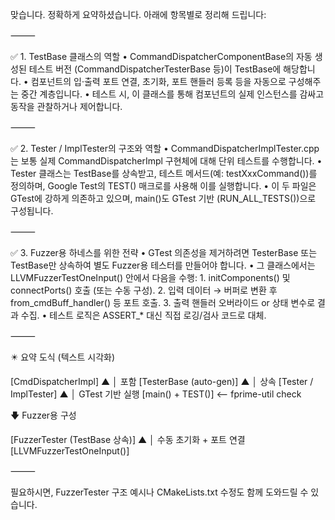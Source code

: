 맞습니다. 정확하게 요약하셨습니다. 아래에 항목별로 정리해 드립니다:

⸻

✅ 1. TestBase 클래스의 역할
	•	CommandDispatcherComponentBase의 자동 생성된 테스트 버전 (CommandDispatcherTesterBase 등)이 TestBase에 해당합니다.
	•	컴포넌트의 입·출력 포트 연결, 초기화, 포트 핸들러 등록 등을 자동으로 구성해주는 중간 계층입니다.
	•	테스트 시, 이 클래스를 통해 컴포넌트의 실제 인스턴스를 감싸고 동작을 관찰하거나 제어합니다.

⸻

✅ 2. Tester / ImplTester의 구조와 역할
	•	CommandDispatcherImplTester.cpp는 보통 실제 CommandDispatcherImpl 구현체에 대해 단위 테스트를 수행합니다.
	•	Tester 클래스는 TestBase를 상속받고, 테스트 메서드(예: testXxxCommand())를 정의하며, Google Test의 TEST() 매크로를 사용해 이를 실행합니다.
	•	이 두 파일은 GTest에 강하게 의존하고 있으며, main()도 GTest 기반 (RUN_ALL_TESTS())으로 구성됩니다.

⸻

✅ 3. Fuzzer용 하네스를 위한 전략
	•	GTest 의존성을 제거하려면 TesterBase 또는 TestBase만 상속하여 별도 Fuzzer용 테스터를 만들어야 합니다.
	•	그 클래스에서는 LLVMFuzzerTestOneInput() 안에서 다음을 수행:
	1.	initComponents() 및 connectPorts() 호출 (또는 수동 구성).
	2.	입력 데이터 → 버퍼로 변환 후 from_cmdBuff_handler() 등 포트 호출.
	3.	출력 핸들러 오버라이드 or 상태 변수로 결과 수집.
	•	테스트 로직은 ASSERT_* 대신 직접 로깅/검사 코드로 대체.

⸻

✴️ 요약 도식 (텍스트 시각화)

[CmdDispatcherImpl]
       ▲
       │  포함
[TesterBase (auto-gen)]
       ▲
       │  상속
[Tester / ImplTester]
       ▲
       │  GTest 기반 실행
[main() + TEST()] ⟵ fprime-util check

🡇 Fuzzer용 구성

[FuzzerTester (TestBase 상속)]
       ▲
       │  수동 초기화 + 포트 연결
[LLVMFuzzerTestOneInput()]


⸻

필요하시면, FuzzerTester 구조 예시나 CMakeLists.txt 수정도 함께 도와드릴 수 있습니다.